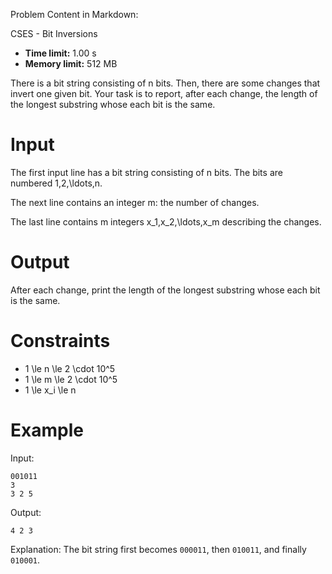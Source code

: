 Problem Content in Markdown:


CSES \- Bit Inversions




* **Time limit:** 1\.00 s
* **Memory limit:** 512 MB




There is a bit string consisting of n bits. Then, there are some changes that invert one given bit. Your task is to report, after each change, the length of the longest substring whose each bit is the same.


Input
=====


The first input line has a bit string consisting of n bits. The bits are numbered 1,2,\\ldots,n.


The next line contains an integer m: the number of changes.


The last line contains m integers x\_1,x\_2,\\ldots,x\_m describing the changes.


Output
======


After each change, print the length of the longest substring whose each bit is the same.


Constraints
===========


* 1 \\le n \\le 2 \\cdot 10^5
* 1 \\le m \\le 2 \\cdot 10^5
* 1 \\le x\_i \\le n


Example
=======


Input:



```
001011
3
3 2 5

```

Output:



```
4 2 3

```

Explanation: The bit string first becomes `000011`, then `010011`, and finally `010001`.


 
